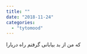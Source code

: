 ```yaml
---
title: ""
date: "2018-11-24"
categories: 
  - "tytomood"
---
```


که من از بد بیابانی گرفتم راه دریارا
